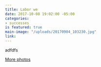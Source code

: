 ```yaml
---
title: Labor we
date: 2017-10-08 19:02:00 -05:00
categories:
- successes
is featured: true
main-image: "/uploads/20170904_103230.jpg"
link: 
---
```


adfdfs

[More photos](https://photos.app.goo.gl/5QoAFr914rraSnMf2)